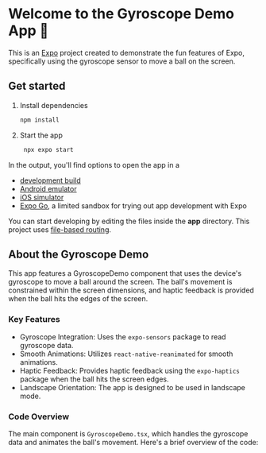 # Welcome to the Gyroscope Demo App 👋

This is an [Expo](https://expo.dev) project created to demonstrate the fun features of Expo, specifically using the gyroscope sensor to move a ball on the screen.

## Get started

1. Install dependencies

   ```bash
   npm install
   ```

2. Start the app

   ```bash
    npx expo start
   ```

In the output, you'll find options to open the app in a

- [development build](https://docs.expo.dev/develop/development-builds/introduction/)
- [Android emulator](https://docs.expo.dev/workflow/android-studio-emulator/)
- [iOS simulator](https://docs.expo.dev/workflow/ios-simulator/)
- [Expo Go](https://expo.dev/go), a limited sandbox for trying out app development with Expo

You can start developing by editing the files inside the **app** directory. This project uses [file-based routing](https://docs.expo.dev/router/introduction).

## About the Gyroscope Demo

This app features a GyroscopeDemo component that uses the device's gyroscope to move a ball around the screen. The ball's movement is constrained within the screen dimensions, and haptic feedback is provided when the ball hits the edges of the screen.

### Key Features

- Gyroscope Integration: Uses the `expo-sensors` package to read gyroscope data.
- Smooth Animations: Utilizes `react-native-reanimated` for smooth animations.
- Haptic Feedback: Provides haptic feedback using the `expo-haptics` package when the ball hits the screen edges.
- Landscape Orientation: The app is designed to be used in landscape mode.

### Code Overview

The main component is `GyroscopeDemo.tsx`, which handles the gyroscope data and animates the ball's movement. Here's a brief overview of the code:
